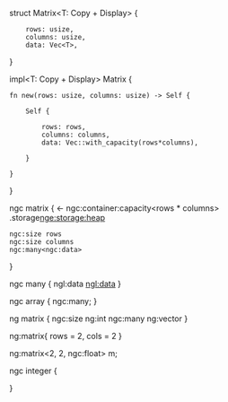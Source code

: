 struct Matrix<T: Copy + Display> {

        rows: usize,
        columns: usize,
        data: Vec<T>,

}

impl<T: Copy + Display> Matrix<T> {

    fn new(rows: usize, columns: usize) -> Self {

        Self {

            rows: rows,
            columns: columns,
            data: Vec::with_capacity(rows*columns),

        }

    }
}

ngc matrix
{
    <- ngc:container:capacity<rows * columns>
    .storage<nge:storage:heap>

    ngc:size rows
    ngc:size columns 
    ngc:many<ngc:data> 
}

ngc many
{
    ngl:data <data>
    <ngl:data>
}

ngc array
{
    ngc:many<int>;
}

ng matrix
{
    ngc:size ng:int
    ngc:many ng:vector
}

ng:matrix{ rows = 2, cols = 2 }

ng:matrix<2, 2, ngc:float> m;

ngc integer
{
    
}